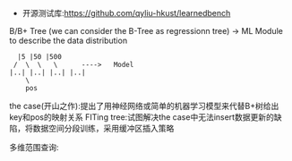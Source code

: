 
- 开源测试库:https://github.com/qyliu-hkust/learnedbench

B/B+ Tree (we can consider the B-Tree as regressionn tree) -> ML Module to describe the data distribution 

      |5 |50 |500
     /  \  \   \      ---->   Model
    |..| |..| |..| |..|
        \
        pos

the case(开山之作):提出了用神经网络或简单的机器学习模型来代替B+树给出key和pos的映射关系
FITing tree:试图解决the case中无法insert数据更新的缺陷，将数据空间分段训练，采用缓冲区插入策略




多维范围查询: